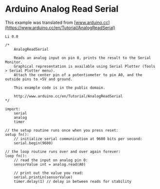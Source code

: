 # Arduino Analog Read Serial

This example was translated from [www.arduino.cc](https://www.arduino.cc/en/Tutorial/AnalogReadSerial)

    Li 0.0
    
    /*
        AnalogReadSerial
        
        Reads an analog input on pin 0, prints the result to the Serial Monitor.
        Graphical representation is available using Serial Plotter (Tools > Serial Plotter menu).
        Attach the center pin of a potentiometer to pin A0, and the outside pins to +5V and ground.
        
        This example code is in the public domain.
        
        http://www.arduino.cc/en/Tutorial/AnalogReadSerial
    */
    
    import:
        serial
        analog
        timer
    
    // the setup routine runs once when you press reset:
    setup fn():
        // initialize serial communication at 9600 bits per second:
        serial.begin(9600)
    
    // the loop routine runs over and over again forever:
    loop fn():
        // read the input on analog pin 0:
        sensorValue int = analog.read(A0)
        
        // print out the value you read:
        serial.printLn(sensorValue)
        timer.delay(1) // delay in between reads for stability
